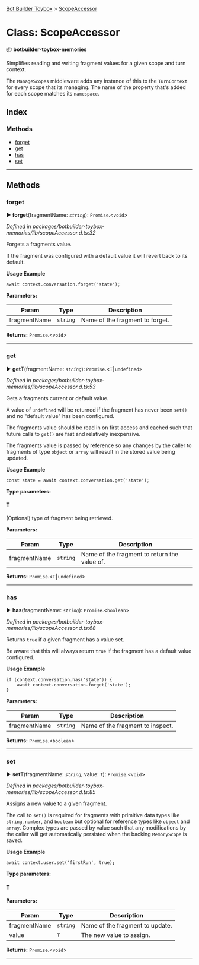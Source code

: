 [Bot Builder Toybox](../README.md) > [ScopeAccessor](../classes/botbuilder_toybox.scopeaccessor.md)



# Class: ScopeAccessor


:package: **botbuilder-toybox-memories**

Simplifies reading and writing fragment values for a given scope and turn context.

The `ManageScopes` middleware adds any instance of this to the `TurnContext` for every scope that its managing. The name of the property that's added for each scope matches its `namespace`.

## Index

### Methods

* [forget](botbuilder_toybox.scopeaccessor.md#forget)
* [get](botbuilder_toybox.scopeaccessor.md#get)
* [has](botbuilder_toybox.scopeaccessor.md#has)
* [set](botbuilder_toybox.scopeaccessor.md#set)



---

## Methods
<a id="forget"></a>

###  forget

► **forget**(fragmentName: *`string`*): `Promise`.<`void`>



*Defined in packages/botbuilder-toybox-memories/lib/scopeAccessor.d.ts:32*



Forgets a fragments value.

If the fragment was configured with a default value it will revert back to its default.

**Usage Example**

    await context.conversation.forget('state');


**Parameters:**

| Param | Type | Description |
| ------ | ------ | ------ |
| fragmentName | `string`   |  Name of the fragment to forget. |





**Returns:** `Promise`.<`void`>





___

<a id="get"></a>

###  get

► **get**T(fragmentName: *`string`*): `Promise`.<`T`⎮`undefined`>



*Defined in packages/botbuilder-toybox-memories/lib/scopeAccessor.d.ts:53*



Gets a fragments current or default value.

A value of `undefined` will be returned if the fragment has never been `set()` and no "default value" has been configured.

The fragments value should be read in on first access and cached such that future calls to `get()` are fast and relatively inexpensive.

The fragments value is passed by reference so any changes by the caller to fragments of type `object` or `array` will result in the stored value being updated.

**Usage Example**

    const state = await context.conversation.get('state');


**Type parameters:**

#### T 

(Optional) type of fragment being retrieved.

**Parameters:**

| Param | Type | Description |
| ------ | ------ | ------ |
| fragmentName | `string`   |  Name of the fragment to return the value of. |





**Returns:** `Promise`.<`T`⎮`undefined`>





___

<a id="has"></a>

###  has

► **has**(fragmentName: *`string`*): `Promise`.<`boolean`>



*Defined in packages/botbuilder-toybox-memories/lib/scopeAccessor.d.ts:68*



Returns `true` if a given fragment has a value set.

Be aware that this will always return `true` if the fragment has a default value configured.

**Usage Example**

    if (context.conversation.has('state')) {
        await context.conversation.forget('state');
    }


**Parameters:**

| Param | Type | Description |
| ------ | ------ | ------ |
| fragmentName | `string`   |  Name of the fragment to inspect. |





**Returns:** `Promise`.<`boolean`>





___

<a id="set"></a>

###  set

► **set**T(fragmentName: *`string`*, value: *`T`*): `Promise`.<`void`>



*Defined in packages/botbuilder-toybox-memories/lib/scopeAccessor.d.ts:85*



Assigns a new value to a given fragment.

The call to `set()` is required for fragments with primitive data types like `string`, `number`, and `boolean` but optional for reference types like `object` and `array`. Complex types are passed by value such that any modifications by the caller will get automatically persisted when the backing `MemoryScope` is saved.

**Usage Example**

    await context.user.set('firstRun', true);


**Type parameters:**

#### T 
**Parameters:**

| Param | Type | Description |
| ------ | ------ | ------ |
| fragmentName | `string`   |  Name of the fragment to update. |
| value | `T`   |  The new value to assign. |





**Returns:** `Promise`.<`void`>





___


